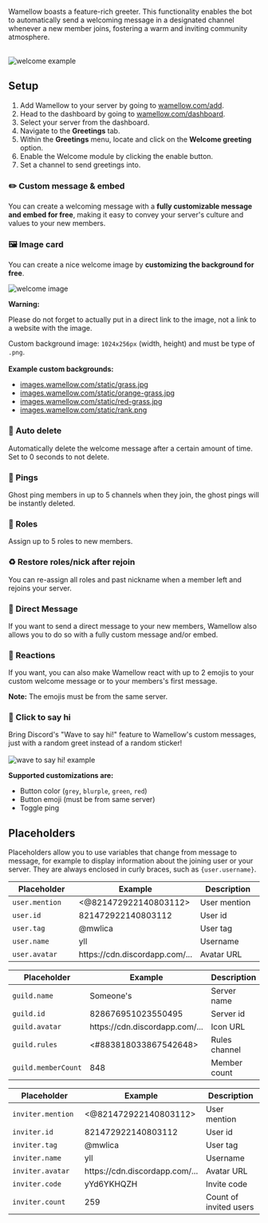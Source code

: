 Wamellow boasts a feature-rich greeter. This functionality enables the bot to automatically send a welcoming message in a designated channel whenever a new member joins, fostering a warm and inviting community atmosphere.
<br />
<br />

![welcome example](/docs-assets/welcome.webp?fullwidth=true)

## Setup
1. Add Wamellow to your server by going to [wamellow.com/add](https://wamellow.com/add).
2. Head to the dashboard by going to [wamellow.com/dashboard](https://wamellow.com/dashboard?to=greeting/welcome).
3. Select your server from the dashboard.
4. Navigate to the **Greetings** tab. 
5. Within the **Greetings** menu, locate and click on the **Welcome greeting** option.
6. Enable the Welcome module by clicking the enable button.
7. Set a channel to send greetings into.

### ✏️ Custom message & embed
You can create a welcoming message with a **fully customizable message and embed for free**, making it easy to convey your server's culture and values to your new members.

### 🖼️ Image card
You can create a nice welcome image by **customizing the background for free**.

![welcome image](/welcome.webp)

**Warning:**

Please do not forget to actually put in a direct link to the image, not a link to a website with the image.

Custom background image: `1024x256px` (width, height) and must be type of `.png`.
<br />
<br />
**Example custom backgrounds:**
- [images.wamellow.com/static/grass.jpg](https://images.wamellow.com/static/grass.jpg)
- [images.wamellow.com/static/orange-grass.jpg](https://images.wamellow.com/static/grass.jpg)
- [images.wamellow.com/static/red-grass.jpg](https://images.wamellow.com/static/red-grass.jpg)
- [images.wamellow.com/static/rank.png](https://images.wamellow.com/static/rank.png)

### 🧨 Auto delete
Automatically delete the welcome message after a certain amount of time. Set to 0 seconds to not delete.

### 🏓 Pings
Ghost ping members in up to 5 channels when they join, the ghost pings will be instantly deleted.

### 👀 Roles
Assign up to 5 roles to new members.

### ♻️ Restore roles/nick after rejoin
You can re-assign all roles and past nickname when a member left and rejoins your server.

### 💬 Direct Message
If you want to send a direct message to your new members, Wamellow also allows you to do so with a fully custom message and/or embed.

### 🎉 Reactions
If you want, you can also make Wamellow react with up to 2 emojis to your custom welcome message or to your members's first message.

**Note:** The emojis must be from the same server.

### 👋 Click to say hi
Bring Discord's "Wave to say hi!" feature to Wamellow's custom messages, just with a random greet instead of a random sticker!
<br />
<br />
![wave to say hi! example](/docs-assets/welcomer-wtsh.png)


**Supported customizations are:**
- Button color (`grey`, `blurple`, `green`, `red`)
- Button emoji (must be from same server)
- Toggle ping

## Placeholders
Placeholders allow you to use variables that change from message to message, for example to display information about the joining user or your server. They are always enclosed in curly braces, such as `{user.username}`.

<table>
    <thead>
        <tr>
            <th width="181">Placeholder</th>
            <th>Example</th>
            <th width="181">Description</th>
        </tr>
    </thead>
    <tbody>
        <tr>
            <td><code>user.mention</code></td>
            <td><@821472922140803112></td>
            <td>User mention</td>
        </tr>
        <tr>
            <td><code>user.id</code></td>
            <td>821472922140803112</td>
            <td>User id</td>
        </tr>
        <tr>
            <td><code>user.tag</code></td>
            <td>@mwlica</td>
            <td>User tag</td>
        </tr>
        <tr>
            <td><code>user.name</code></td>
            <td>yll</td>
            <td>Username</td>
        </tr>
        <tr>
            <td><code>user.avatar</code></td>
            <td>https://cdn.discordapp.com/...</td>
            <td>Avatar URL</td>
        </tr>
    </tbody>
</table>

<table>
    <thead>
        <tr>
            <th width="181">Placeholder</th>
            <th>Example</th>
            <th width="181">Description</th>
        </tr>
    </thead>
    <tbody>
        <tr>
            <td><code>guild.name</code></td>
            <td>Someone's</td>
            <td>Server name</td>
        </tr>
        <tr>
            <td><code>guild.id</code></td>
            <td>828676951023550495</td>
            <td>Server id</td>
        </tr>
        <tr>
            <td><code>guild.avatar</code></td>
            <td>https://cdn.discordapp.com/...</td>
            <td>Icon URL</td>
        </tr>
        <tr>
            <td><code>guild.rules</code></td>
            <td><#883818033867542648></td>
            <td>Rules channel</td>
        </tr>
        <tr>
            <td><code>guild.memberCount</code></td>
            <td>848</td>
            <td>Member count</td>
        </tr>
    </tbody>
</table>

<table>
    <thead>
        <tr>
            <th width="181">Placeholder</th>
            <th>Example</th>
            <th width="181">Description</th>
        </tr>
    </thead>
    <tbody>
        <tr>
            <td><code>inviter.mention</code></td>
            <td><@821472922140803112></td>
            <td>User mention</td>
        </tr>
        <tr>
            <td><code>inviter.id</code></td>
            <td>821472922140803112</td>
            <td>User id</td>
        </tr>
        <tr>
            <td><code>inviter.tag</code></td>
            <td>@mwlica</td>
            <td>User tag</td>
        </tr>
        <tr>
            <td><code>inviter.name</code></td>
            <td>yll</td>
            <td>Username</td>
        </tr>
        <tr>
            <td><code>inviter.avatar</code></td>
            <td>https://cdn.discordapp.com/...</td>
            <td>Avatar URL</td>
        </tr>
        <tr>
            <td><code>inviter.code</code></td>
            <td>yYd6YKHQZH</td>
            <td>Invite code</td>
        </tr>
        <tr>
            <td><code>inviter.count</code></td>
            <td>259</td>
            <td>Count of invited users</td>
        </tr>
    </tbody>
</table>